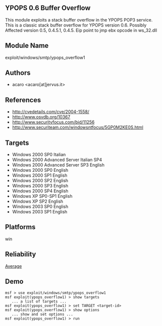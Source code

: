 ## YPOPS 0.6 Buffer Overflow

This module exploits a stack buffer overflow in the YPOPS 
POP3 service. This is a classic stack buffer overflow for 
YPOPS version 0.6. Possibly Affected version 0.5, 0.4.5.1, 
0.4.5. Eip point to jmp ebx opcode in ws_32.dll


## Module Name
exploit/windows/smtp/ypops_overflow1

## Authors
* acaro <acaro[at]jervus.it>


## References
* http://cvedetails.com/cve/2004-1558/
* http://www.osvdb.org/10367
* http://www.securityfocus.com/bid/11256
* http://www.securiteam.com/windowsntfocus/5GP0M2KE0S.html



## Targets
* Windows 2000 SP0 Italian
* Windows 2000 Advanced Server Italian SP4
* Windows 2000 Advanced Server SP3 English
* Windows 2000 SP0 English
* Windows 2000 SP1 English
* Windows 2000 SP2 English
* Windows 2000 SP3 English
* Windows 2000 SP4 English
* Windows XP SP0-SP1 English
* Windows XP SP2 English
* Windows 2003 SP0 English
* Windows 2003 SP1 English


## Platforms
win

## Reliability
[Average](https://github.com/rapid7/metasploit-framework/wiki/Exploit-Ranking)

## Demo

```
msf > use exploit/windows/smtp/ypops_overflow1
msf exploit(ypops_overflow1) > show targets
   ... a list of targets ...
msf exploit(ypops_overflow1) > set TARGET <target-id>
msf exploit(ypops_overflow1) > show options
   ... show and set options ...
msf exploit(ypops_overflow1) > run
```
    
    